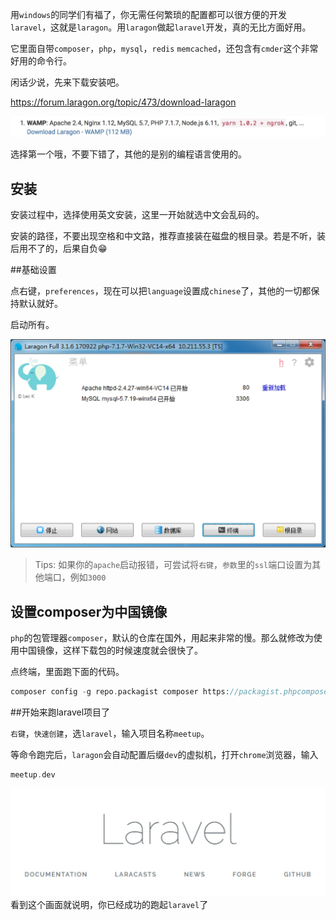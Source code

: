 用`windows`的同学们有福了，你无需任何繁琐的配置都可以很方便的开发`laravel`，这就是`laragon`。用`laragon`做起`laravel`开发，真的无比方面好用。

它里面自带`composer`，`php`，`mysql`，`redis` `memcached`，还包含有`cmder`这个非常好用的命令行。

闲话少说，先来下载安装吧。

https://forum.laragon.org/topic/473/download-laragon

![](media/15104970276094.jpg)

选择第一个哦，不要下错了，其他的是别的编程语言使用的。

## 安装

安装过程中，选择使用英文安装，这里一开始就选中文会乱码的。

安装的路径，不要出现空格和中文路，推荐直接装在磁盘的根目录。若是不听，装后用不了的，后果自负😁



##基础设置

点右键，`preferences`，现在可以把`language`设置成`chinese`了，其他的一切都保持默认就好。

启动所有。

![](media/15104962351976.jpg)


>Tips: 如果你的`apache`启动报错，可尝试将`右键`，`参数`里的`ssl`端口设置为其他端口，例如`3000`


## 设置composer为中国镜像

`php`的包管理器`composer`，默认的仓库在国外，用起来非常的慢。那么就修改为使用中国镜像，这样下载包的时候速度就会很快了。

点终端，里面跑下面的代码。

```php
composer config -g repo.packagist composer https://packagist.phpcomposer.com
```


##开始来跑laravel项目了

`右键`，`快速创建`，选`laravel`，输入项目名称`meetup`。

等命令跑完后，`laragon`会自动配置后缀`dev`的虚拟机，打开`chrome`浏览器，输入

```php
meetup.dev
```

![](media/15104962873020.jpg)
看到这个画面就说明，你已经成功的跑起`laravel`了

